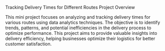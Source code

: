 Tracking Delivery Times for Different Routes
Project Overview

This mini project focuses on analyzing and tracking delivery times for various routes using data analytics techniques. The objective is to identify trends, patterns, and potential inefficiencies in the delivery process to optimize performance.
This project aims to provide valuable insights into delivery efficiency, helping businesses optimize their logistics for better customer satisfaction.
